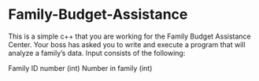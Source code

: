 # Family-Budget-Assistance
This is a simple c++ that you are working for the Family Budget Assistance Center. Your boss has asked you to write and execute a program that will analyze a family’s data. Input consists of the following:

Family ID number (int)
Number in family (int)
